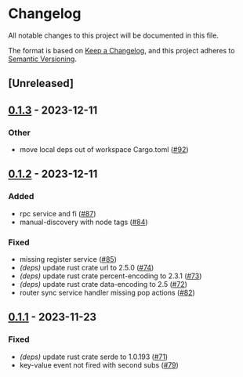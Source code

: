 # Changelog
All notable changes to this project will be documented in this file.

The format is based on [Keep a Changelog](https://keepachangelog.com/en/1.0.0/),
and this project adheres to [Semantic Versioning](https://semver.org/spec/v2.0.0.html).

## [Unreleased]

## [0.1.3](https://github.com/8xFF/atm0s-sdn/compare/atm0s-sdn-v0.1.2...atm0s-sdn-v0.1.3) - 2023-12-11

### Other
- move local deps out of workspace Cargo.toml ([#92](https://github.com/8xFF/atm0s-sdn/pull/92))

## [0.1.2](https://github.com/8xFF/atm0s-sdn/compare/atm0s-sdn-v0.1.1...atm0s-sdn-v0.1.2) - 2023-12-11

### Added
- rpc service and fi ([#87](https://github.com/8xFF/atm0s-sdn/pull/87))
- manual-discovery with node tags ([#84](https://github.com/8xFF/atm0s-sdn/pull/84))

### Fixed
- missing register service ([#85](https://github.com/8xFF/atm0s-sdn/pull/85))
- *(deps)* update rust crate url to 2.5.0 ([#74](https://github.com/8xFF/atm0s-sdn/pull/74))
- *(deps)* update rust crate percent-encoding to 2.3.1 ([#73](https://github.com/8xFF/atm0s-sdn/pull/73))
- *(deps)* update rust crate data-encoding to 2.5 ([#72](https://github.com/8xFF/atm0s-sdn/pull/72))
- router sync service handler missing pop actions ([#82](https://github.com/8xFF/atm0s-sdn/pull/82))

## [0.1.1](https://github.com/8xFF/atm0s-sdn/compare/atm0s-sdn-v0.1.0...atm0s-sdn-v0.1.1) - 2023-11-23

### Fixed
- *(deps)* update rust crate serde to 1.0.193 ([#71](https://github.com/8xFF/atm0s-sdn/pull/71))
- key-value event not fired with second subs ([#79](https://github.com/8xFF/atm0s-sdn/pull/79))
